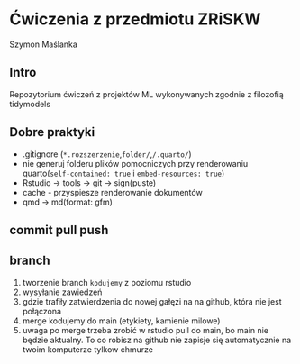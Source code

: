 # Ćwiczenia z przedmiotu ZRiSKW
Szymon Maślanka

## Intro

Repozytorium ćwiczeń z projektów ML wykonywanych zgodnie z filozofią
tidymodels

## Dobre praktyki

- .gitignore (`*.rozszerzenie`,`folder/`,`/.quarto/`)
- nie generuj folderu plików pomocniczych przy renderowaniu
  quarto(`self-contained: true` i `embed-resources: true`)
- Rstudio -\> tools -\> git -\> sign(puste)
- cache - przyspiesze renderowanie dokumentów
- qmd -\> md(format: gfm)

## commit pull push

## branch

1)  tworzenie branch `kodujemy` z poziomu rstudio
2)  wysyłanie zawiedzeń
3)  gdzie trafiły zatwierdzenia do nowej gałęzi na na github, która nie
    jest połączona
4)  merge kodujemy do main (etykiety, kamienie milowe)
5)  uwaga po merge trzeba zrobić w rstudio pull do main, bo main nie
    będzie aktualny. To co robisz na github nie zapisje się
    automatycznie na twoim komputerze tylkow chmurze

